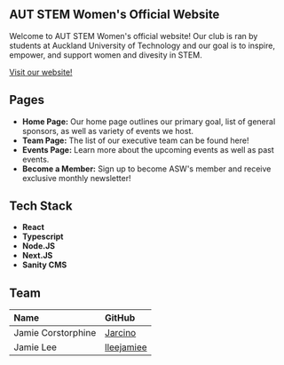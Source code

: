 ## AUT STEM Women's Official Website

Welcome to AUT STEM Women's official website! Our club is ran by students at Auckland University of Technology and our goal is to inspire, empower, and support women and divesity in STEM.

[Visit our website!][c.1]

## Pages

-   **Home Page:** Our home page outlines our primary goal, list of general sponsors, as well as variety of events we host.
-   **Team Page:** The list of our executive team can be found here!
-   **Events Page:** Learn more about the upcoming events as well as past events.
-   **Become a Member:** Sign up to become ASW's member and receive exclusive monthly newsletter!

## Tech Stack

-   **React**
-   **Typescript**
-   **Node.JS**
-   **Next.JS**
-   **Sanity CMS**

## Team

| Name               | GitHub            |
| :----------------- | :---------------- |
| Jamie Corstorphine | [Jarcino][c.2]    |
| Jamie Lee          | [lleejamiee][c.3] |

[c.1]: https://autstemwomen.com/
[c.2]: https://github.com/Jarcino
[c.3]: https://github.com/lleejamiee

